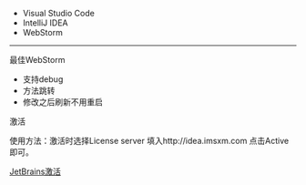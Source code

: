 - Visual Studio Code
- IntelliJ IDEA
- WebStorm

-----------

最佳WebStorm 

- 支持debug 
- 方法跳转 
- 修改之后刷新不用重启  

激活

使用方法：激活时选择License server 填入http://idea.imsxm.com 点击Active即可。

[JetBrains激活](http://www.imsxm.com/jetbrains-license-server.html)